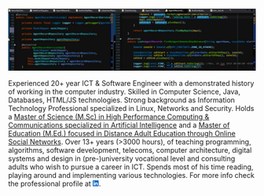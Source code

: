 
![main-image](/img/1652856569697.jpeg)

Experienced 20+ year ICT & Software Engineer with a demonstrated history of working in the computer industry. Skilled in Computer Science, Java, Databases, HTML/JS technologies. Strong background as Information Technology Professional specialized in Linux, Networks and Security. Holds a [Master of Science (M.Sc) in High Performance Computing & Communications specialized in Artificial Intelligence](https://ee.auth.gr/) and a [Master of Education (M.Ed.) focused in Distance Adult Education through Online Social Networks](https://www.eap.gr). Over 13+ years (>3000 hours), of teaching programming, algorithms, software development, telecoms, computer architecture, digital systems and design in (pre-)university vocational level and consulting adults who wish to pursue a career in ICT. Spends most of his time reading, playing around and implementing various technologies. For more info check the professional profile at <a href="https://www.linkedin.com/in/dimipetridis/"><img src="/img/In-Blue-Logo.png.original.png" width="12"/></a>.


